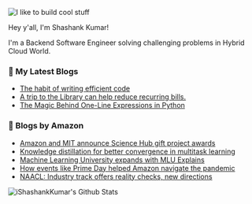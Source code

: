 ![I like to build cool stuff](https://res.cloudinary.com/dt8g3rhcy/image/upload/v1595929574/i_like_to_build_cool_shit._1_nzbwjh.png)

Hey y'all, I'm Shashank Kumar! 

I'm a Backend Software Engineer solving challenging problems in Hybrid Cloud World.

### 📕 My Latest Blogs
<!-- BLOG-POST-LIST:START -->
- [The habit of writing efficient code](https://medium.com/@ishashankkumar/the-habit-of-writing-efficient-code-153b05f04269?source=rss-d24dda280d5f------2)
- [A trip to the Library can help reduce recurring bills.](https://medium.com/swlh/a-trip-to-the-library-can-help-reduce-recurring-bills-23bca495cdf5?source=rss-d24dda280d5f------2)
- [The Magic Behind One-Line Expressions in Python](https://medium.com/swlh/the-magic-behind-one-line-expressions-in-python-816c10180c5c?source=rss-d24dda280d5f------2)
<!-- BLOG-POST-LIST:END -->

### 📕 Blogs by Amazon
<!-- AMAZON-BLOG-POST-LIST:START -->
- [Amazon and MIT announce Science Hub gift project awards](https://www.amazon.science/academic-engagements/amazon-and-mit-announce-science-hub-gift-project-awards)
- [Knowledge distillation for better convergence in multitask learning](https://www.amazon.science/blog/knowledge-distillation-for-better-convergence-in-multitask-learning)
- [Machine Learning University expands with MLU Explains](https://www.amazon.science/latest-news/amazon-machine-learning-university-new-courses-mlu-explains)
- [How events like Prime Day helped Amazon navigate the pandemic](https://www.amazon.science/latest-news/how-peak-events-like-prime-day-helped-amazon-navigate-the-pandemic)
- [NAACL: Industry track offers reality checks, new directions](https://www.amazon.science/blog/naacl-industry-track-offers-reality-checks-new-directions)
<!-- AMAZON-BLOG-POST-LIST:END -->



<img align="center" alt="iShashankKumar's Github Stats" src="https://github-readme-stats.vercel.app/api?username=ishashankkumar&show_icons=true&hide_border=true" />
